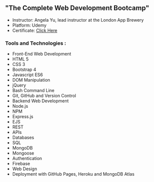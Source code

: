 ## "The Complete Web Development Bootcamp"

* Instructor: Angela Yu, lead instructor at the London App Brewery
* Platform: Udemy
* Certificate: [Click Here](https://www.udemy.com/certificate/UC-ae8114b6-731c-4785-a3cb-0323d78a309f/)

### Tools and Technologies :

* Front-End Web Development
* HTML 5
* CSS 3
* Bootstrap 4
* Javascript ES6
* DOM Manipulation
* jQuery
* Bash Command Line
* Git, GitHub and Version Control
* Backend Web Development
* Node.js
* NPM
* Express.js
* EJS
* REST
* APIs
* Databases
* SQL
* MongoDB
* Mongoose
* Authentication
* Firebase
* Web Design
* Deployment with GitHub Pages, Heroku and MongoDB Atlas
